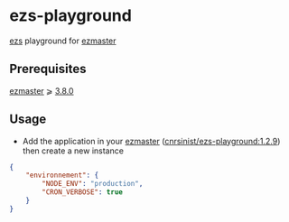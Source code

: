 # ezs-playground


[ezs](https://inist-cnrs.github.io/ezs/#/?id=ezs) playground for [ezmaster](https://github.com/Inist-CNRS/ezmaster)

## Prerequisites

[ezmaster](https://github.com/Inist-CNRS/ezmaster) ⩾ [3.8.0](https://github.com/Inist-CNRS/ezmaster#ezmaster-380)

## Usage

- Add the application in your [ezmaster](https://github.com/Inist-CNRS/ezmaster) ([cnrsinist/ezs-playground:1.2.9](https://hub.docker.com/r/cnrsinist/ezs-playground/1.2.9/)) then create a new instance

```json
{
    "environnement": {
        "NODE_ENV": "production",
        "CRON_VERBOSE": true
    }
}
```
